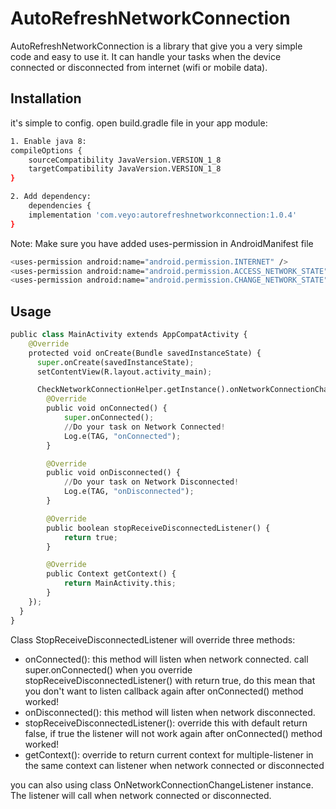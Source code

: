 # AutoRefreshNetworkConnection

AutoRefreshNetworkConnection is a library that give you a very simple code and easy to use it. It can handle your tasks when the device connected or disconnected from internet (wifi or mobile data).

## Installation

it's simple to config. open build.gradle file in your app module:

```bash
1. Enable java 8:
compileOptions {
    sourceCompatibility JavaVersion.VERSION_1_8
    targetCompatibility JavaVersion.VERSION_1_8
}

2. Add dependency:
    dependencies {
    implementation 'com.veyo:autorefreshnetworkconnection:1.0.4'
}
```

Note: Make sure you have added uses-permission in AndroidManifest file
```bash
<uses-permission android:name="android.permission.INTERNET" />
<uses-permission android:name="android.permission.ACCESS_NETWORK_STATE" />
<uses-permission android:name="android.permission.CHANGE_NETWORK_STATE" />
```

## Usage

```python
public class MainActivity extends AppCompatActivity {
    @Override
    protected void onCreate(Bundle savedInstanceState) {
      super.onCreate(savedInstanceState);
      setContentView(R.layout.activity_main);

      CheckNetworkConnectionHelper.getInstance().onNetworkConnectionChange(this, new StopReceiveDisconnectedListener() {
        @Override
        public void onConnected() {
            super.onConnected();
            //Do your task on Network Connected!
            Log.e(TAG, "onConnected");
        }

        @Override
        public void onDisconnected() {
            //Do your task on Network Disconnected!
            Log.e(TAG, "onDisconnected");
        }

        @Override
        public boolean stopReceiveDisconnectedListener() {
            return true;
        }

        @Override
        public Context getContext() {
            return MainActivity.this;
        }
    });
  }
}
```
Class StopReceiveDisconnectedListener will override three methods:
- onConnected(): this method will listen when network connected. call super.onConnected() when you override stopReceiveDisconnectedListener() with return true, do this mean that you don't want to listen callback again after onConnected() method worked!
- onDisconnected(): this method will listen when network disconnected.
- stopReceiveDisconnectedListener(): override this with default return false, if true the listener will not work again after onConnected() method worked!
- getContext(): override to return current context for multiple-listener in the same context can listener when network connected or disconnected 

you can also using class OnNetworkConnectionChangeListener instance. The listener will call when network connected or disconnected.
